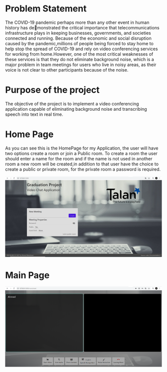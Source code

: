 # Problem Statement

The COVID-19 pandemic perhaps more than any other event in human history has demonstrated the critical importance that telecommunications infrastructure plays in keeping
businesses, governments, and societies connected and running. Because of the economic and
social disruption caused by the pandemic,millions of people being forced to stay home to
help stop the spread of COVID-19 and rely on video conferencing services for working from
home.However, one of the most critical weaknesses of these services is that they do not
eliminate background noise, which is a major problem in team meetings for users who live
in noisy areas, as their voice is not clear to other participants because of the noise.

#  Purpose of the project

The objective of the project is to implement a video conferencing application capable of
eliminating background noise and transcribing speech into text in real time.

# Home Page
As you can see this is the HomePage for my Application, the user will have two
options create a room or join a Public room. To create a room the user should enter a
name for the room and if the name is not used in another room a new room will be
created,in addition to that user have the choice to create a public or private room, for the
private room a password is required.

![alt text](https://github.com/Ahmed-Messlmani/PFE_TALAN/blob/main/web%20video%20conference/HomePage.png?raw=true)

# Main Page

![alt text](https://github.com/Ahmed-Messlmani/PFE_TALAN/blob/main/web%20video%20conference/Cummunication%20Page.png?raw=true)
